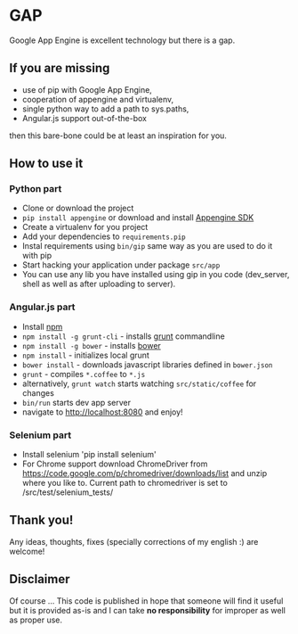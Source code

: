 # GAP
Google App Engine is excellent technology but there is a gap.

## If you are missing
* use of pip with Google App Engine,
* cooperation of appengine and virtualenv,
* single python way to add a path to sys.paths,
* Angular.js support out-of-the-box

then this bare-bone could be at least an inspiration for you.

## How to use it
### Python part
* Clone or download the project
* `pip install appengine` or download and install [Appengine SDK](https://developers.google.com/appengine/downloads) 
* Create a virtualenv for you project
* Add your dependencies to `requirements.pip`
* Instal requirements using `bin/gip` same way as you are used to do it with pip
* Start hacking your application under package `src/app`
* You can use any lib you have installed using gip in you code (dev_server, shell as well as after uploading to server).

### Angular.js part
* Install [npm](https://npmjs.org/)
* `npm install -g grunt-cli` - installs [grunt](http://gruntjs.com/) commandline
* `npm install -g bower` - installs [bower](http://bower.io/)
* `npm install` - initializes local grunt
* `bower install` - downloads javascript libraries defined in `bower.json`
* `grunt` - compiles `*.coffee` to `*.js`
* alternatively, `grunt watch` starts watching `src/static/coffee` for changes
* `bin/run` starts dev app server
* navigate to [http://localhost:8080](http://localhost:8080) and enjoy!

### Selenium part
* Install selenium 'pip install selenium'
* For Chrome support download ChromeDriver from https://code.google.com/p/chromedriver/downloads/list and unzip where you like to. Current path to chromedriver is set to /src/test/selenium_tests/

## Thank you!
Any ideas, thoughts, fixes (specially corrections of my english :) are welcome!

## Disclaimer
Of course ...
This code is published in hope that someone will find it useful but it is provided as-is and I can take **no responsibility** for improper as well as proper
use.